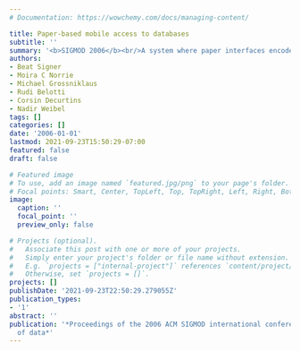 ```yaml
---
# Documentation: https://wowchemy.com/docs/managing-content/

title: Paper-based mobile access to databases
subtitle: ''
summary: '<b>SIGMOD 2006</b><br/>A system where paper interfaces encode queries to a backend database, allowing users to scan printed tokens and retrieve digital data on mobile devices. Example workflows demonstrate how database interactions can happen seamlessly from paper to phone, bridging physical documents and information systems.'
authors:
- Beat Signer
- Moira C Norrie
- Michael Grossniklaus
- Rudi Belotti
- Corsin Decurtins
- Nadir Weibel
tags: []
categories: []
date: '2006-01-01'
lastmod: 2021-09-23T15:50:29-07:00
featured: false
draft: false

# Featured image
# To use, add an image named `featured.jpg/png` to your page's folder.
# Focal points: Smart, Center, TopLeft, Top, TopRight, Left, Right, BottomLeft, Bottom, BottomRight.
image:
  caption: ''
  focal_point: ''
  preview_only: false

# Projects (optional).
#   Associate this post with one or more of your projects.
#   Simply enter your project's folder or file name without extension.
#   E.g. `projects = ["internal-project"]` references `content/project/deep-learning/index.md`.
#   Otherwise, set `projects = []`.
projects: []
publishDate: '2021-09-23T22:50:29.279055Z'
publication_types:
- '1'
abstract: ''
publication: '*Proceedings of the 2006 ACM SIGMOD international conference on Management
  of data*'
---
```

